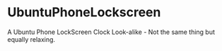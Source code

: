 # UbuntuPhoneLockscreen
A Ubuntu Phone LockScreen Clock Look-alike - Not the same thing but equally relaxing.
